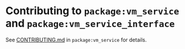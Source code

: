 # Contributing to `package:vm_service` and `package:vm_service_interface`

See [CONTRIBUTING.md](https://github.com/dart-lang/sdk/blob/main/pkg/vm_service/CONTRIBUTING.md) in `package:vm_service` for details.